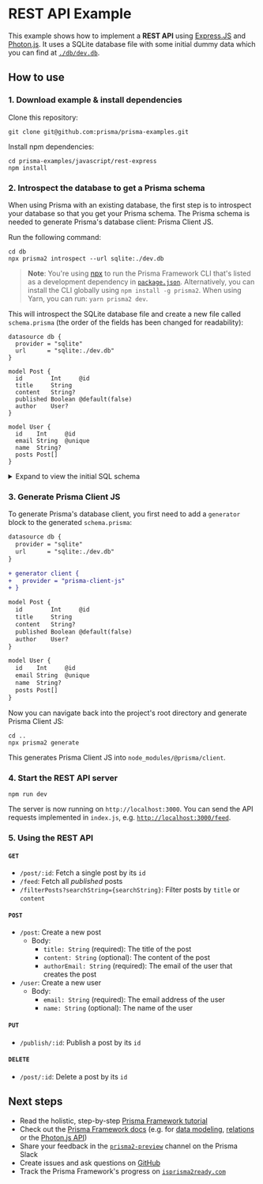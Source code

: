 # REST API Example

This example shows how to implement a **REST API** using [Express.JS](https://expressjs.com/de/) and [Photon.js](https://photonjs.prisma.io/). It uses a SQLite database file with some initial dummy data which you can find at [`./db/dev.db`](./db/dev.db).

## How to use

### 1. Download example & install dependencies

Clone this repository:

```
git clone git@github.com:prisma/prisma-examples.git
```

Install npm dependencies:

```
cd prisma-examples/javascript/rest-express
npm install
```

### 2. Introspect the database to get a Prisma schema

When using Prisma with an existing database, the first step is to introspect your database so that you get your Prisma schema. The Prisma schema is needed to generate Prisma's database client: Prisma Client JS.

Run the following command:

```
cd db
npx prisma2 introspect --url sqlite:./dev.db
```

> **Note**: You're using [npx](https://github.com/npm/npx) to run the Prisma Framework CLI that's listed as a development dependency in [`package.json`](./package.json). Alternatively, you can install the CLI globally using `npm install -g prisma2`. When using Yarn, you can run: `yarn prisma2 dev`.

This will introspect the SQLite database file and create a new file called `schema.prisma` (the order of the fields has been changed for readability):

```prisma
datasource db {
  provider = "sqlite"
  url      = "sqlite:./dev.db"
}

model Post {
  id        Int     @id
  title     String
  content   String?
  published Boolean @default(false)
  author    User?
}

model User {
  id    Int     @id
  email String  @unique
  name  String?
  posts Post[]
}
```

<Details><Summary>Expand to view the initial SQL schema</Summary>

The above Prisma schema represents the following SQL schema:

```sql
CREATE TABLE "Post" ( 
	"author" TEXT REFERENCES "User"(id) ON DELETE SET NULL, 
	"content" TEXT , 
	"id" INTEGER NOT NULL PRIMARY KEY AUTOINCREMENT, 
	"published" BOOLEAN NOT NULL DEFAULT false , 
	"title" TEXT NOT NULL
);

CREATE TABLE "User" ( 
	"email" TEXT NOT NULL UNIQUE, 
	"id" INTEGER NOT NULL PRIMARY KEY AUTOINCREMENT, 
	"name" TEXT
);
```

</Details>

### 3. Generate Prisma Client JS

To generate Prisma's database client, you first need to add a `generator` block to the generated `schema.prisma`:

```diff
datasource db {
  provider = "sqlite"
  url      = "sqlite:./dev.db"
}

+ generator client {
+   provider = "prisma-client-js"
+ }

model Post {
  id        Int     @id
  title     String
  content   String?
  published Boolean @default(false)
  author    User?
}

model User {
  id    Int     @id
  email String  @unique
  name  String?
  posts Post[]
}
```

Now you can navigate back into the project's root directory and generate Prisma Client JS:

```
cd ..
npx prisma2 generate
```

This generates Prisma Client JS into `node_modules/@prisma/client`.

### 4. Start the REST API server

```
npm run dev
```

The server is now running on `http://localhost:3000`. You can send the API requests implemented in `index.js`, e.g. [`http://localhost:3000/feed`](http://localhost:3000/feed).

### 5. Using the REST API

#### `GET`

- `/post/:id`: Fetch a single post by its `id`
- `/feed`: Fetch all _published_ posts
- `/filterPosts?searchString={searchString}`: Filter posts by `title` or `content`

#### `POST`

- `/post`: Create a new post
  - Body:
    - `title: String` (required): The title of the post
    - `content: String` (optional): The content of the post
    - `authorEmail: String` (required): The email of the user that creates the post
- `/user`: Create a new user
  - Body:
    - `email: String` (required): The email address of the user
    - `name: String` (optional): The name of the user

#### `PUT`

- `/publish/:id`: Publish a post by its `id`

#### `DELETE`
  
- `/post/:id`: Delete a post by its `id`

## Next steps

- Read the holistic, step-by-step [Prisma Framework tutorial](https://github.com/prisma/prisma2/blob/master/docs/tutorial.md)
- Check out the [Prisma Framework docs](https://github.com/prisma/prisma2) (e.g. for [data modeling](https://github.com/prisma/prisma2/blob/master/docs/data-modeling.md), [relations](https://github.com/prisma/prisma2/blob/master/docs/relations.md) or the [Photon.js API](https://github.com/prisma/prisma2/blob/master/docs/photon/api.md))
- Share your feedback in the [`prisma2-preview`](https://prisma.slack.com/messages/CKQTGR6T0/) channel on the Prisma Slack
- Create issues and ask questions on [GitHub](https://github.com/prisma/prisma2/)
- Track the Prisma Framework's progress on [`isprisma2ready.com`](https://isprisma2ready.com)